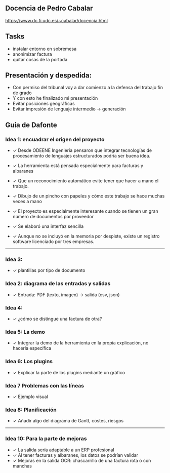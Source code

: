## Docencia de Pedro Cabalar
https://www.dc.fi.udc.es/~cabalar/docencia.html

## Tasks
- instalar entorno en sobremesa
- anonimizar factura
- quitar cosas de la portada

## Presentación y despedida:
- Con permiso del tribunal voy a dar comienzo a la defensa del trabajo fin de grado
- Y con esto he finalizado mi presentación
- Evitar posiciones geográficas
- Evitar impresión de lenguaje intermedio -> generación

## Guía de Dafonte

### Idea **1**: encuadrar el origen del proyecto
- ✓ Desde ODEENE Ingeniería pensaron que integrar tecnologías de procesamiento de lenguajes estructurados podría ser buena idea.
- ✓ La herramienta está pensada especialmente para facturas y albaranes
- ✓ Que un reconocimiento automático evite tener que hacer a mano el trabajo.
- ✓ Dibujo de un pincho con papeles y cómo este trabajo se hace muchas veces a mano
- ✓ El proyecto es especialmente interesante cuando se tienen un gran número de documentos por proveedor

- ✓ Se elaboró una interfaz sencilla
- ✓ Aunque no se incluyó en la memoria por despiste, existe un registro software licenciado por tres empresas.

---

### Idea **3**:
- ✓ plantillas por tipo de documento

### Idea **2**: diagrama de las entradas y salidas
- ✓ Entrada: PDF (texto, imagen) -> salida (csv, json)

### Idea **4**:
- ✓ ¿cómo se distingue una factura de otra?

### Idea **5**: La demo
- ✓ Integrar la demo de la herramienta en la propia explicación, no hacerla específica

### Idea **6**: Los plugins
- ✓ Explicar la parte de los plugins mediante un gráfico

### Idea **7** Problemas con las líneas
- ✓ Ejemplo visual

### Idea **8**: Planificación
- ✓ Añadir algo del diagrama de Gantt, costes, riesgos

---

### Idea **10**: Para la parte de mejoras
- ✓ La salida sería adaptable a un ERP profesional
- ✓ Al tener facturas y albaranes, los datos se podrían validar
- ✓ Mejoras en la salida OCR: chascarrillo de una factura rota o con manchas
